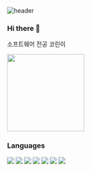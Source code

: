 <!-- Header -->
![header](https://capsule-render.vercel.app/api?type=waving&color=gradient&height=250&section=header&text=Windy&fontSize=90)

### Hi there 👋
소프트웨어 전공 코린이

<!-- Top Languages Card -->
<a href="https://github.com/WindyAle"><img align="center" style="height:180px" src="https://github-readme-stats.vercel.app/api/top-langs/?username=WindyAle&layout=compact&theme=nord&hide_border=true" /></a> 

<!-- Language Icons -->
### Languages
<img src="https://img.shields.io/badge/Python-3776AB?style=flat-square&logo=Python&logoColor=white"/> <img src="https://img.shields.io/badge/C++-00599C?style=flat-square&logo=Cplusplus&logoColor=white"/>
<img src="https://img.shields.io/badge/JavaScript-F7DF1E?style=flat-square&logo=JavaScript&logoColor=white"/>
<img src="https://img.shields.io/badge/Node.js-339933?style=flat-square&logo=Node.js&logoColor=white"/>
<img src="https://img.shields.io/badge/R-276DC3?style=flat-square&logo=R&logoColor=white"/>
<img src="https://img.shields.io/badge/PyTorch-EE4C2C?style=flat-square&logo=PyTorch&logoColor=white"/>
<img src="https://img.shields.io/badge/Jupyter-F37626?style=flat-square&logo=Jupyter&logoColor=white"/>
